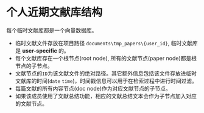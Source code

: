 # 个人近期文献库结构

每个临时文献库都是一个向量数据库。

- 临时文献文件存放在项目路径 `documents\tmp_papers\{user_id}`, 临时文献库是 **user-specific** 的。
- 每个文献库存在一个根节点(root node), 所有的文献节点(paper node)都是根节点的子节点。
- 文献节点的`ID`为该文献文件的绝对路径。其它额外信息包括该文件存放进临时文献库的时间(`date` `time`)，时间戳信息可以用于在检索过程中进行时间过滤。
- 每篇文献的所有内容节点(doc node)作为对应文献节点的子节点。
- 如果该成员使用了文献总结功能，相应的文献总结文本会作为子节点加入对应的文献节点。